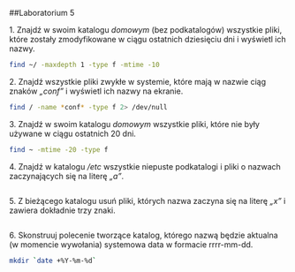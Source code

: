 ##Laboratorium 5


1\. Znajdź w swoim katalogu *domowym* (bez podkatalogów) wszystkie pliki, które zostały zmodyfikowane w ciągu 
ostatnich dziesięciu dni i wyświetl ich nazwy.
```sh
find ~/ -maxdepth 1 -type f -mtime -10
```

2\. Znajdź wszystkie pliki zwykłe w systemie, które mają w nazwie ciąg znaków *„conf”* i wyświetl ich nazwy na ekranie.
```sh
find / -name *conf* -type f 2> /dev/null
```
3\. Znajdź w swoim katalogu *domowym* wszystkie pliki, które nie były używane w ciągu ostatnich 20 dni.
```sh
find ~ -mtime -20 -type f
```
4\. Znajdź w katalogu */etc* wszystkie niepuste podkatalogi i pliki o nazwach zaczynających się na literę *„a”*.
```sh

```
5\. Z bieżącego katalogu usuń pliki, których nazwa zaczyna się na literę *„x”* i zawiera dokładnie trzy znaki.
```sh

```
6\. Skonstruuj polecenie tworzące katalog, którego nazwą będzie aktualna (w momencie wywołania) systemowa data 
w formacie rrrr-mm-dd.
```sh
mkdir `date +%Y-%m-%d`
```
